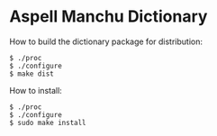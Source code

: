 Aspell Manchu Dictionary
================================

How to build the dictionary package for distribution:

    $ ./proc
    $ ./configure
    $ make dist

How to install:

    $ ./proc
    $ ./configure
    $ sudo make install
